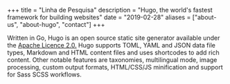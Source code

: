 +++
title = "Linha de Pesquisa"
description = "Hugo, the world's fastest framework for building websites"
date = "2019-02-28"
aliases = ["about-us", "about-hugo", "contact"]
+++

Written in Go, Hugo is an open source static site generator available under the [Apache Licence 2.0.](https://github.com/gohugoio/hugo/blob/master/LICENSE) Hugo supports TOML, YAML and JSON data file types, Markdown and HTML content files and uses shortcodes to add rich content. Other notable features are taxonomies, multilingual mode, image processing, custom output formats, HTML/CSS/JS minification and support for Sass SCSS workflows.

